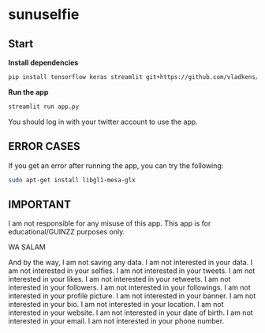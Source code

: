 # sunuselfie

## Start

**Install dependencies**

```bash
pip install tensorflow keras streamlit git+https://github.com/vladkens/twscrape.git opencv-python deepface 
```

**Run the app**

```bash
streamlit run app.py
```

You should log in with your twitter account to use the app.

## ERROR CASES

If you get an error after running the app, you can try the following:

```bash
sudo apt-get install libgl1-mesa-glx
```

## IMPORTANT

I am not responsible for any misuse of this app. This app is for educational/GUINZZ purposes only. 

WA SALAM

And by the way, I am not saving any data. I am not interested in your data. I am not interested in your selfies. I am not interested in your tweets. I am not interested in your likes. I am not interested in your retweets. I am not interested in your followers. I am not interested in your followings. I am not interested in your profile picture. I am not interested in your banner. I am not interested in your bio. I am not interested in your location. I am not interested in your website. I am not interested in your date of birth. I am not interested in your email. I am not interested in your phone number.
